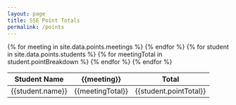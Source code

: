 ```yaml
---
layout: page
title: SSE Point Totals
permalink: /points
---
```


<div class="tableWrapper">
    <table id="PointsTable">
        <thead>
            <tr class="points-row">
                <th>Student Name</th>
                {% for meeting in site.data.points.meetings %}
                    <th>{{meeting}}</th>
                {% endfor %}
                <th>Total</th>
            </tr>
        </thead>
        <tbody>
            {% for student in site.data.points.students %}
                <tr class="points-row"> 
                    <td>{{student.name}}</td>
                    {% for meetingTotal in student.pointBreakdown %}
                        <td>{{meetingTotal}}</td>
                    {% endfor %}
                    <td>{{student.pointTotal}}</td>
                </tr>
            {% endfor %}
        </tbody>
    </table>
</div>